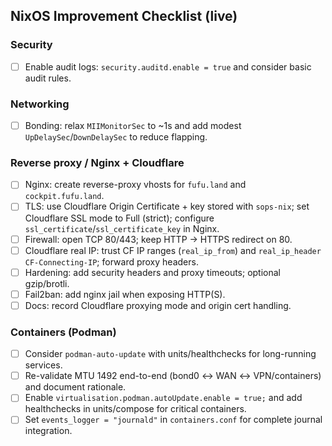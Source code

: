 ## NixOS Improvement Checklist (live)

### Security 

- [ ] Enable audit logs: `security.auditd.enable = true` and consider basic audit rules.

### Networking

- [ ] Bonding: relax `MIIMonitorSec` to ~1s and add modest `UpDelaySec`/`DownDelaySec` to reduce flapping.

### Reverse proxy / Nginx + Cloudflare

- [ ] Nginx: create reverse-proxy vhosts for `fufu.land` and `cockpit.fufu.land`.
- [ ] TLS: use Cloudflare Origin Certificate + key stored with `sops-nix`; set Cloudflare SSL mode to Full (strict); configure `ssl_certificate`/`ssl_certificate_key` in Nginx.
- [ ] Firewall: open TCP 80/443; keep HTTP → HTTPS redirect on 80.
- [ ] Cloudflare real IP: trust CF IP ranges (`real_ip_from`) and `real_ip_header CF-Connecting-IP`; forward proxy headers.
- [ ] Hardening: add security headers and proxy timeouts; optional gzip/brotli.
- [ ] Fail2ban: add nginx jail when exposing HTTP(S).
- [ ] Docs: record Cloudflare proxying mode and origin cert handling.

### Containers (Podman)

- [ ] Consider `podman-auto-update` with units/healthchecks for long-running services.
- [ ] Re-validate MTU 1492 end-to-end (bond0 ↔ WAN ↔ VPN/containers) and document rationale.
- [ ] Enable `virtualisation.podman.autoUpdate.enable = true;` and add healthchecks in units/compose for critical containers.
- [ ] Set `events_logger = "journald"` in `containers.conf` for complete journal integration.
